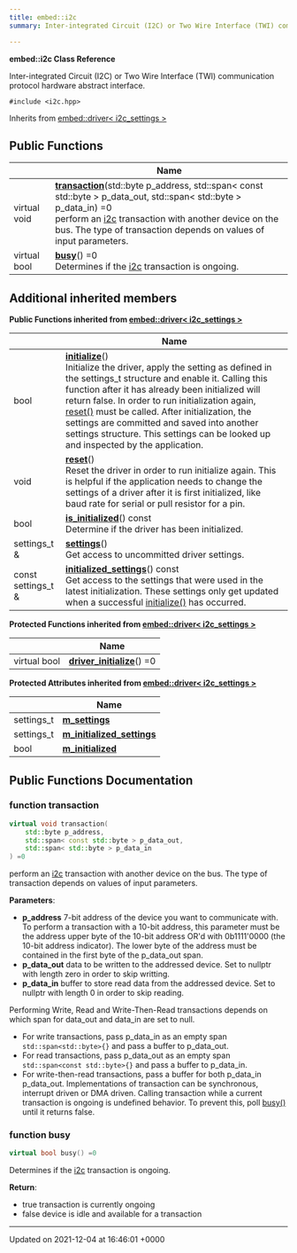 ```yaml
---
title: embed::i2c
summary: Inter-integrated Circuit (I2C) or Two Wire Interface (TWI) communication protocol hardware abstract interface.  

---
```


**embed::i2c Class Reference**

Inter-integrated Circuit (I2C) or Two Wire Interface (TWI) communication protocol hardware abstract interface. 


`#include <i2c.hpp>`

Inherits from [embed::driver< i2c_settings >](classes/classembed_1_1driver/)

## Public Functions

|                | Name           |
| -------------- | -------------- |
| virtual void | **[transaction](classes/classembed_1_1i2c/#function-transaction)**(std::byte p_address, std::span< const std::byte > p_data_out, std::span< std::byte > p_data_in) =0<br>perform an [i2c](classes/classembed_1_1i2c/) transaction with another device on the bus. The type of transaction depends on values of input parameters.  |
| virtual bool | **[busy](classes/classembed_1_1i2c/#function-busy)**() =0<br>Determines if the [i2c](classes/classembed_1_1i2c/) transaction is ongoing.  |

## Additional inherited members

**Public Functions inherited from [embed::driver< i2c_settings >](classes/classembed_1_1driver/)**

|                | Name           |
| -------------- | -------------- |
| bool | **[initialize](classes/classembed_1_1driver/#function-initialize)**()<br>Initialize the driver, apply the setting as defined in the settings_t structure and enable it. Calling this function after it has already been initialized will return false. In order to run initialization again, [reset()]() must be called. After initialization, the settings are committed and saved into another settings structure. This settings can be looked up and inspected by the application.  |
| void | **[reset](classes/classembed_1_1driver/#function-reset)**()<br>Reset the driver in order to run initialize again. This is helpful if the application needs to change the settings of a driver after it is first initialized, like baud rate for serial or pull resistor for a pin.  |
| bool | **[is_initialized](classes/classembed_1_1driver/#function-is-initialized)**() const<br>Determine if the driver has been initialized.  |
| settings_t & | **[settings](classes/classembed_1_1driver/#function-settings)**()<br>Get access to uncommitted driver settings.  |
| const settings_t & | **[initialized_settings](classes/classembed_1_1driver/#function-initialized-settings)**() const<br>Get access to the settings that were used in the latest initialization. These settings only get updated when a successful [initialize()](classes/classembed_1_1driver/#function-initialize) has occurred.  |

**Protected Functions inherited from [embed::driver< i2c_settings >](classes/classembed_1_1driver/)**

|                | Name           |
| -------------- | -------------- |
| virtual bool | **[driver_initialize](classes/classembed_1_1driver/#function-driver-initialize)**() =0 |

**Protected Attributes inherited from [embed::driver< i2c_settings >](classes/classembed_1_1driver/)**

|                | Name           |
| -------------- | -------------- |
| settings_t | **[m_settings](classes/classembed_1_1driver/#variable-m-settings)**  |
| settings_t | **[m_initialized_settings](classes/classembed_1_1driver/#variable-m-initialized-settings)**  |
| bool | **[m_initialized](classes/classembed_1_1driver/#variable-m-initialized)**  |


## Public Functions Documentation

### function transaction

```cpp
virtual void transaction(
    std::byte p_address,
    std::span< const std::byte > p_data_out,
    std::span< std::byte > p_data_in
) =0
```

perform an [i2c](classes/classembed_1_1i2c/) transaction with another device on the bus. The type of transaction depends on values of input parameters. 

**Parameters**: 

  * **p_address** 7-bit address of the device you want to communicate with. To perform a transaction with a 10-bit address, this parameter must be the address upper byte of the 10-bit address OR'd with 0b1111'0000 (the 10-bit address indicator). The lower byte of the address must be contained in the first byte of the p_data_out span. 
  * **p_data_out** data to be written to the addressed device. Set to nullptr with length zero in order to skip writting. 
  * **p_data_in** buffer to store read data from the addressed device. Set to nullptr with length 0 in order to skip reading. 


Performing Write, Read and Write-Then-Read transactions depends on which span for data_out and data_in are set to null.



* For write transactions, pass p_data_in as an empty span `std::span<std::byte>{}` and pass a buffer to p_data_out.
* For read transactions, pass p_data_out as an empty span `std::span<const std::byte>{}` and pass a buffer to p_data_in.
* For write-then-read transactions, pass a buffer for both p_data_in p_data_out.
Implementations of transaction can be synchronous, interrupt driven or DMA driven. Calling transaction while a current transaction is ongoing is undefined behavior. To prevent this, poll [busy()](classes/classembed_1_1i2c/#function-busy) until it returns false.


### function busy

```cpp
virtual bool busy() =0
```

Determines if the [i2c](classes/classembed_1_1i2c/) transaction is ongoing. 

**Return**: 

  * true transaction is currently ongoing 
  * false device is idle and available for a transaction 


-------------------------------

Updated on 2021-12-04 at 16:46:01 +0000